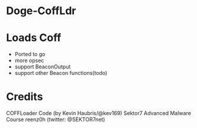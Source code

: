 # Doge-CoffLdr

# Loads Coff
* Ported to go
* more opsec
* support BeaconOutput
* support other Beacon functions(todo)

# Credits
COFFLoader Code (by Kevin Haubris/@kev169)
Sektor7 Advanced Malware Course reenz0h (twitter: @SEKTOR7net)
